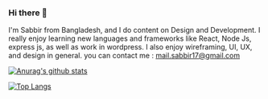 ### Hi there 👋

I'm Sabbir from Bangladesh, and I do content on Design and Development. I really enjoy learning new languages and frameworks like React, Node Js, express js, as well as work in wordpress. I also enjoy wireframing, UI, UX, and design in general. you can contact me : mail.sabbir17@gmail.com


[![Anurag's github stats](https://github-readme-stats.vercel.app/api?username=sabbir179)](https://github.com/sabbir179/github-readme-stats)


[![Top Langs](https://github-readme-stats.vercel.app/api/top-langs/?username=sabbir179&layout=compact)](https://github.com/sabbir179/github-readme-stats)
